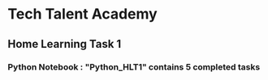 # Tech Talent Academy
##  Home Learning Task 1
### Python Notebook : "Python_HLT1" contains 5 completed tasks 
